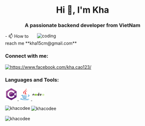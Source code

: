 <h1 align="center">Hi 👋, I'm Kha</h1>
<h3 align="center">A passionate backend developer from VietNam</h3>

<img align="right" alt="coding" width="400" src="https://i.pinimg.com/originals/54/e3/7d/54e37d8074ebcde1d96c77d7b2a7f310.gif">
- 📫 How to reach me **kha15cm@gmail.com**

<h3 align="left">Connect with me:</h3>
<p align="left">
<a href="https://fb.com/https://www.facebook.com/kha.cao123/" target="blank"><img align="center" src="https://raw.githubusercontent.com/rahuldkjain/github-profile-readme-generator/master/src/images/icons/Social/facebook.svg" alt="https://www.facebook.com/kha.cao123/" height="30" width="40" /></a>
</p>

<h3 align="left">Languages and Tools:</h3>
<p align="left"> <a href="https://www.w3schools.com/cs/" target="_blank" rel="noreferrer"> <img src="https://raw.githubusercontent.com/devicons/devicon/master/icons/csharp/csharp-original.svg" alt="csharp" width="40" height="40"/> </a> <a href="https://www.java.com" target="_blank" rel="noreferrer"> <img src="https://raw.githubusercontent.com/devicons/devicon/master/icons/java/java-original.svg" alt="java" width="40" height="40"/> </a> <a href="https://nodejs.org" target="_blank" rel="noreferrer"> <img src="https://raw.githubusercontent.com/devicons/devicon/master/icons/nodejs/nodejs-original-wordmark.svg" alt="nodejs" width="40" height="40"/> </a> </p>

<p><img align="left" src="https://github-readme-stats.vercel.app/api/top-langs?username=khacodee&show_icons=true&locale=en&layout=compact" alt="khacodee" /></p>

<p>&nbsp;<img align="center" src="https://github-readme-stats.vercel.app/api?username=khacodee&show_icons=true&locale=en" alt="khacodee" /></p>

<p><img align="center" src="https://github-readme-streak-stats.herokuapp.com/?user=khacodee&" alt="khacodee" /></p>
